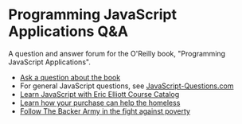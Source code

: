 # Programming JavaScript Applications Q&A


A question and answer forum for the O'Reilly book, "Programming JavaScript Applications".

* [Ask a question about the book](https://github.com/learn-javascript-courses/programming-javascript-applications/issues/new)
* For general JavaScript questions, see [JavaScript-Questions.com](http://javascript-questions.com)
* [Learn JavaScript with Eric Elliott Course Catalog](http://learn-javascript.ericelliott.me/courses/)
* [Learn how your purchase can help the homeless](http://bit.ly/jshomes)
* [Follow The Backer Army in the fight against poverty](https://medium.com/the-backer-army)
